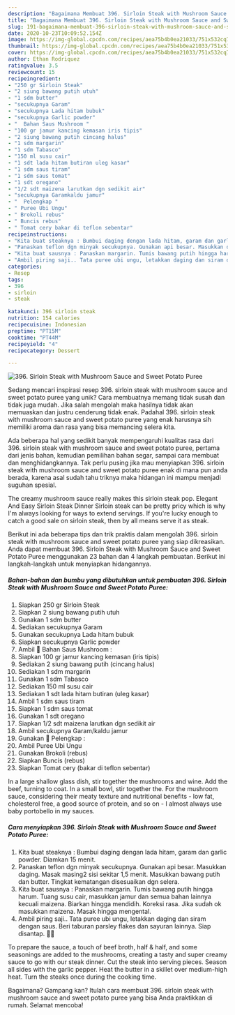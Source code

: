 ```yaml
---
description: "Bagaimana Membuat 396. Sirloin Steak with Mushroom Sauce and Sweet Potato Puree Anti Gagal"
title: "Bagaimana Membuat 396. Sirloin Steak with Mushroom Sauce and Sweet Potato Puree Anti Gagal"
slug: 191-bagaimana-membuat-396-sirloin-steak-with-mushroom-sauce-and-sweet-potato-puree-anti-gagal
date: 2020-10-23T10:09:52.154Z
image: https://img-global.cpcdn.com/recipes/aea75b4b0ea21033/751x532cq70/396-sirloin-steak-with-mushroom-sauce-and-sweet-potato-puree-foto-resep-utama.jpg
thumbnail: https://img-global.cpcdn.com/recipes/aea75b4b0ea21033/751x532cq70/396-sirloin-steak-with-mushroom-sauce-and-sweet-potato-puree-foto-resep-utama.jpg
cover: https://img-global.cpcdn.com/recipes/aea75b4b0ea21033/751x532cq70/396-sirloin-steak-with-mushroom-sauce-and-sweet-potato-puree-foto-resep-utama.jpg
author: Ethan Rodriquez
ratingvalue: 3.5
reviewcount: 15
recipeingredient:
- "250 gr Sirloin Steak"
- "2 siung bawang putih utuh"
- "1 sdm butter"
- "secukupnya Garam"
- "secukupnya Lada hitam bubuk"
- "secukupnya Garlic powder"
- "  Bahan Saus Mushroom "
- "100 gr jamur kancing kemasan iris tipis"
- "2 siung bawang putih cincang halus"
- "1 sdm margarin"
- "1 sdm Tabasco"
- "150 ml susu cair"
- "1 sdt lada hitam butiran uleg kasar"
- "1 sdm saus tiram"
- "1 sdm saus tomat"
- "1 sdt oregano"
- "1/2 sdt maizena larutkan dgn sedikit air"
- "secukupnya Garamkaldu jamur"
- "  Pelengkap "
- " Puree Ubi Ungu"
- " Brokoli rebus"
- " Buncis rebus"
- " Tomat cery bakar di teflon sebentar"
recipeinstructions:
- "Kita buat steaknya : Bumbui daging dengan lada hitam, garam dan garlic powder. Diamkan 15 menit."
- "Panaskan teflon dgn minyak secukupnya. Gunakan api besar. Masukkan daging. Masak masing2 sisi sekitar 1,5 menit. Masukkan bawang putih dan butter. Tingkat kematangan disesuaikan dgn selera."
- "Kita buat sausnya : Panaskan margarin. Tumis bawang putih hingga harum. Tuang susu cair, masukkan jamur dan semua bahan lainnya kecuali maizena. Biarkan hingga mendidih. Koreksi rasa. Jika sudah ok masukkan maizena. Masak hingga mengental."
- "Ambil piring saji.. Tata puree ubi ungu, letakkan daging dan siram dengan saus. Beri taburan parsley flakes dan sayuran lainnya. Siap disantap. 👍🏻"
categories:
- Resep
tags:
- 396
- sirloin
- steak

katakunci: 396 sirloin steak 
nutrition: 154 calories
recipecuisine: Indonesian
preptime: "PT15M"
cooktime: "PT44M"
recipeyield: "4"
recipecategory: Dessert

---
```



![396. Sirloin Steak with Mushroom Sauce and Sweet Potato Puree](https://img-global.cpcdn.com/recipes/aea75b4b0ea21033/751x532cq70/396-sirloin-steak-with-mushroom-sauce-and-sweet-potato-puree-foto-resep-utama.jpg)

Sedang mencari inspirasi resep 396. sirloin steak with mushroom sauce and sweet potato puree yang unik? Cara membuatnya memang tidak susah dan tidak juga mudah. Jika salah mengolah maka hasilnya tidak akan memuaskan dan justru cenderung tidak enak. Padahal 396. sirloin steak with mushroom sauce and sweet potato puree yang enak harusnya sih memiliki aroma dan rasa yang bisa memancing selera kita.

Ada beberapa hal yang sedikit banyak mempengaruhi kualitas rasa dari 396. sirloin steak with mushroom sauce and sweet potato puree, pertama dari jenis bahan, kemudian pemilihan bahan segar, sampai cara membuat dan menghidangkannya. Tak perlu pusing jika mau menyiapkan 396. sirloin steak with mushroom sauce and sweet potato puree enak di mana pun anda berada, karena asal sudah tahu triknya maka hidangan ini mampu menjadi suguhan spesial.

The creamy mushroom sauce really makes this sirloin steak pop. Elegant And Easy Sirloin Steak Dinner Sirloin steak can be pretty pricy which is why I&#39;m always looking for ways to extend servings. If you&#39;re lucky enough to catch a good sale on sirloin steak, then by all means serve it as steak.


Berikut ini ada beberapa tips dan trik praktis dalam mengolah 396. sirloin steak with mushroom sauce and sweet potato puree yang siap dikreasikan. Anda dapat membuat 396. Sirloin Steak with Mushroom Sauce and Sweet Potato Puree menggunakan 23 bahan dan 4 langkah pembuatan. Berikut ini langkah-langkah untuk menyiapkan hidangannya.

<!--inarticleads1-->

##### Bahan-bahan dan bumbu yang dibutuhkan untuk pembuatan 396. Sirloin Steak with Mushroom Sauce and Sweet Potato Puree:

1. Siapkan 250 gr Sirloin Steak
1. Siapkan 2 siung bawang putih utuh
1. Gunakan 1 sdm butter
1. Sediakan secukupnya Garam
1. Gunakan secukupnya Lada hitam bubuk
1. Siapkan secukupnya Garlic powder
1. Ambil  💮 Bahan Saus Mushroom :
1. Siapkan 100 gr jamur kancing kemasan (iris tipis)
1. Sediakan 2 siung bawang putih (cincang halus)
1. Sediakan 1 sdm margarin
1. Gunakan 1 sdm Tabasco
1. Sediakan 150 ml susu cair
1. Sediakan 1 sdt lada hitam butiran (uleg kasar)
1. Ambil 1 sdm saus tiram
1. Siapkan 1 sdm saus tomat
1. Gunakan 1 sdt oregano
1. Siapkan 1/2 sdt maizena larutkan dgn sedikit air
1. Ambil secukupnya Garam/kaldu jamur
1. Gunakan  💮 Pelengkap :
1. Ambil  Puree Ubi Ungu
1. Gunakan  Brokoli (rebus)
1. Siapkan  Buncis (rebus)
1. Siapkan  Tomat cery (bakar di teflon sebentar)


In a large shallow glass dish, stir together the mushrooms and wine. Add the beef, turning to coat. In a small bowl, stir together the. For the mushroom sauce, considering their meaty texture and nutritional benefits - low fat, cholesterol free, a good source of protein, and so on - I almost always use baby portobello in my sauces. 

<!--inarticleads2-->

##### Cara menyiapkan 396. Sirloin Steak with Mushroom Sauce and Sweet Potato Puree:

1. Kita buat steaknya : Bumbui daging dengan lada hitam, garam dan garlic powder. Diamkan 15 menit.
1. Panaskan teflon dgn minyak secukupnya. Gunakan api besar. Masukkan daging. Masak masing2 sisi sekitar 1,5 menit. Masukkan bawang putih dan butter. Tingkat kematangan disesuaikan dgn selera.
1. Kita buat sausnya : Panaskan margarin. Tumis bawang putih hingga harum. Tuang susu cair, masukkan jamur dan semua bahan lainnya kecuali maizena. Biarkan hingga mendidih. Koreksi rasa. Jika sudah ok masukkan maizena. Masak hingga mengental.
1. Ambil piring saji.. Tata puree ubi ungu, letakkan daging dan siram dengan saus. Beri taburan parsley flakes dan sayuran lainnya. Siap disantap. 👍🏻


To prepare the sauce, a touch of beef broth, half &amp; half, and some seasonings are added to the mushrooms, creating a tasty and super creamy sauce to go with our steak dinner. Cut the steak into serving pieces. Season all sides with the garlic pepper. Heat the butter in a skillet over medium-high heat. Turn the steaks once during the cooking time. 

Bagaimana? Gampang kan? Itulah cara membuat 396. sirloin steak with mushroom sauce and sweet potato puree yang bisa Anda praktikkan di rumah. Selamat mencoba!
